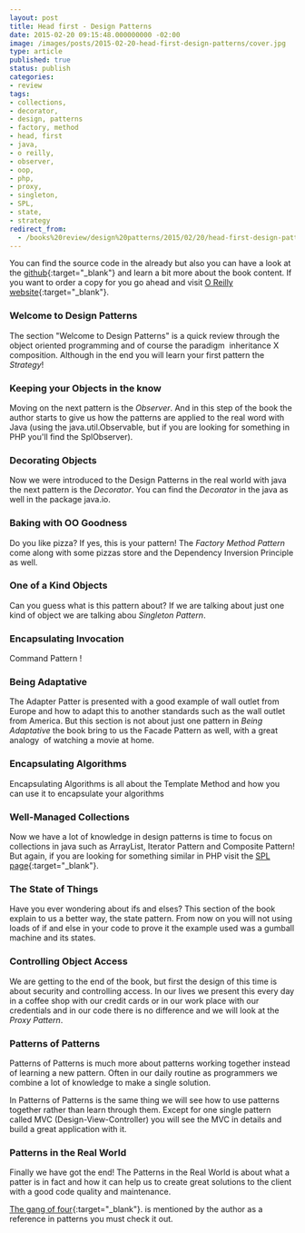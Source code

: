```yaml
---
layout: post
title: Head first - Design Patterns
date: 2015-02-20 09:15:48.000000000 -02:00
image: /images/posts/2015-02-20-head-first-design-patterns/cover.jpg
type: article
published: true
status: publish
categories:
- review
tags:
- collections,
- decorator,
- design, patterns
- factory, method
- head, first
- java,
- o reilly,
- observer,
- oop,
- php,
- proxy,
- singleton,
- SPL,
- state,
- strategy
redirect_from:
  - /books%20review/design%20patterns/2015/02/20/head-first-design-patterns.html
---
```


You can find the source code in the  already but also you can have a look at the
[github](https://github.com/bethrobson/Head-First-Design-Patterns){:target="_blank"} and learn a bit more about the
book content. If you want to order a copy for you go ahead and visit
[O Reilly website](http://shop.oreilly.com/product/9780596007126.do?CMP=ILC-hf1st){:target="_blank"}.

### Welcome to Design Patterns

The section "Welcome to Design Patterns" is a quick review through the object
oriented programming and of course the paradigm  inheritance X composition.
Although in the end you will learn your first pattern the *Strategy*!

### Keeping your Objects in the know

Moving on the next pattern is the *Observer*. And in this step of the book the
author starts to give us how the patterns are applied to the real word with
Java (using the java.util.Observable, but if you are looking for something in
PHP you'll find the SplObserver).

### Decorating Objects

Now we were introduced to the Design Patterns in the real world with java the
next pattern is the *Decorator*. You can find the *Decorator* in the java as well
in the package java.io.

### Baking with OO Goodness

Do you like pizza? If yes, this is your pattern! The *Factory Method Pattern* come
along with some pizzas store and the Dependency Inversion Principle as well.

### One of a Kind Objects

Can you guess what is this pattern about? If we are talking about just one kind
of object we are talking abou *Singleton Pattern*.

### Encapsulating Invocation

Command Pattern !

### Being Adaptative

The Adapter Patter is presented with a good example of wall outlet from Europe
and how to adapt this to another standards such as the wall outlet from America.
But this section is not about just one pattern in *Being Adaptative* the book bring
to us the Facade Pattern as well, with a great analogy  of watching a movie at
home.

### Encapsulating Algorithms

Encapsulating Algorithms is all about the Template Method and how you can use
it to encapsulate your algorithms

### Well-Managed Collections

Now we have a lot of knowledge in design patterns is time to focus on
collections in java such as ArrayList, Iterator Pattern and Composite Pattern!
But again, if you are looking for something similar in PHP visit
the [SPL page](http://php.net/manual/en/book.spl.php){:target="_blank"}.

### The State of Things

Have you ever wondering about ifs and elses? This section of the book explain
to us a better way, the state pattern. From now on you will not using loads
of if and else in your code to prove it the example used was a gumball
machine and its states.

### Controlling Object Access

We are getting to the end of the book, but first the design of this time is about security and controlling access.
In our lives we present this every day in a coffee shop with our credit cards or in our work place with our credentials
and in our code there is no difference and we will look at the *Proxy Pattern*.

### Patterns of Patterns

Patterns of Patterns is much more about patterns working together instead of learning a new pattern.
Often in our daily routine as programmers we combine a lot of knowledge to make a single solution.

In Patterns of Patterns is the same thing we will see how to use patterns together rather than learn through them.
Except for one single pattern called MVC (Design-View-Controller) you will see the MVC in details and build a
great application with it.

### Patterns in the Real World

Finally we have got the end! The Patterns in the Real World is about what a
patter is in fact and how it can help us to create great solutions to the client
with a good code quality and maintenance.

[The gang of four](http://books.google.com.br/books/about/Design_Patterns.html?id=6oHuKQe3TjQC&redir_esc=y){:target="_blank"}.
is mentioned by the author as a reference in patterns you must check it out.
